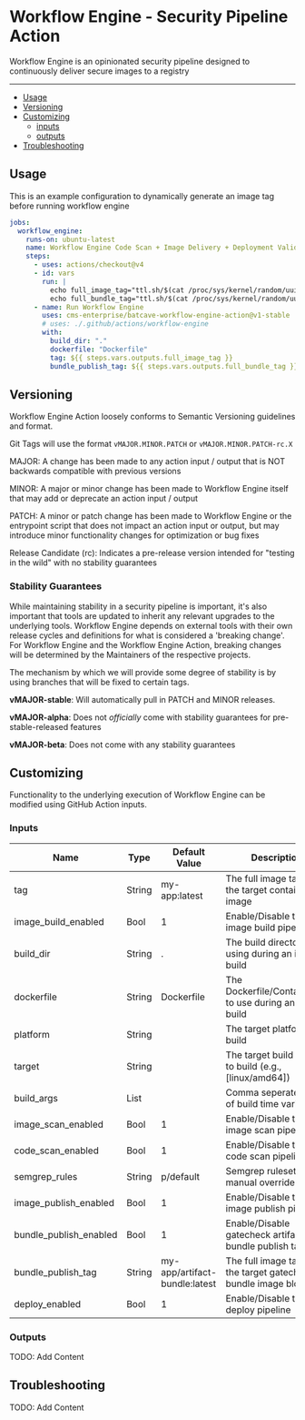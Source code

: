 # Workflow Engine - Security Pipeline Action

Workflow Engine is an opinionated security pipeline designed to continuously deliver secure images to a registry

---

- [Usage](#usage)
- [Versioning](#versioning)
- [Customizing](#customizing)
  - [inputs](#inputs)
  - [outputs](#outputs)
- [Troubleshooting](#troubleshooting)

## Usage

This is an example configuration to dynamically generate an image tag before running workflow engine

```yaml
jobs:
  workflow_engine:
    runs-on: ubuntu-latest
    name: Workflow Engine Code Scan + Image Delivery + Deployment Validation
    steps:
      - uses: actions/checkout@v4
      - id: vars
        run: |
          echo full_image_tag="ttl.sh/$(cat /proc/sys/kernel/random/uuid):30m" >> $GITHUB_OUTPUT
          echo full_bundle_tag="ttl.sh/$(cat /proc/sys/kernel/random/uuid):30m" >> $GITHUB_OUTPUT
      - name: Run Workflow Engine
        uses: cms-enterprise/batcave-workflow-engine-action@v1-stable
        # uses: ./.github/actions/workflow-engine
        with:
          build_dir: "."
          dockerfile: "Dockerfile"
          tag: ${{ steps.vars.outputs.full_image_tag }}
          bundle_publish_tag: ${{ steps.vars.outputs.full_bundle_tag }}
```

## Versioning

Workflow Engine Action loosely conforms to Semantic Versioning guidelines and format.

Git Tags will use the format `vMAJOR.MINOR.PATCH` or `vMAJOR.MINOR.PATCH-rc.X`

MAJOR: A change has been made to any action input / output that is NOT backwards compatible with previous versions

MINOR: A major or minor change has been made to Workflow Engine itself that may add or deprecate an action
input / output

PATCH: A minor or patch change has been made to Workflow Engine or the entrypoint script that does not impact an action
input or output, but may introduce minor functionality changes for optimization or bug fixes

Release Candidate (rc): Indicates a pre-release version intended for "testing in the wild" with no stability guarantees

### Stability Guarantees 

While maintaining stability in a security pipeline is important, it's also important that tools are updated to inherit
any relevant upgrades to the underlying tools.
Workflow Engine depends on external tools with their own release cycles and definitions for what is considered a
'breaking change'.
For Workflow Engine and the Workflow Engine Action, breaking changes will be determined by the Maintainers of the
respective projects.

The mechanism by which we will provide some degree of stability is by using branches that will be fixed to certain
tags.

**vMAJOR-stable**: Will automatically pull in PATCH and MINOR releases.

**vMAJOR-alpha**: Does not _officially_ come with stability guarantees for pre-stable-released features

**vMAJOR-beta**: Does not come with any stability guarantees

## Customizing

Functionality to the underlying execution of Workflow Engine can be modified using GitHub Action inputs.

### Inputs

| Name                   | Type   | Default Value                 | Description                                                   |
| ---------------------- | ------ | ----------------------------- | ------------------------------------------------------------- |
| tag                    | String | my-app:latest                 | The full image tag for the target container image             |
| image_build_enabled    | Bool   | 1                             | Enable/Disable the image build pipeline                       |
| build_dir              | String | .                             | The build directory to using during an image build            |
| dockerfile             | String | Dockerfile                    | The Dockerfile/Containerfile to use during an image build     |
| platform               | String |                               | The target platform for build                                 |
| target                 | String |                               | The target build stage to build (e.g., [linux/amd64])         |
| build_args             | List   |                               | Comma seperated list of build time variables                  |
| image_scan_enabled     | Bool   | 1                             | Enable/Disable the image scan pipeline                        |
| code_scan_enabled      | Bool   | 1                             | Enable/Disable the code scan pipeline                         |
| semgrep_rules          | String | p/default                     | Semgrep ruleset manual override                               |
| image_publish_enabled  | Bool   | 1                             | Enable/Disable the image publish pipeline                     |
| bundle_publish_enabled | Bool   | 1                             | Enable/Disable gatecheck artifact bundle publish task         |
| bundle_publish_tag     | String | my-app/artifact-bundle:latest | The full image tag for the target gatecheck bundle image blob |
| deploy_enabled         | Bool   | 1                             | Enable/Disable the deploy pipeline                            |

### Outputs

TODO: Add Content

## Troubleshooting

TODO: Add Content
